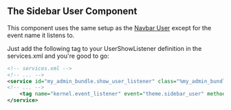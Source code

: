 ## The Sidebar User Component

This component uses the same setup as the [Navbar User](navbar_user.md) except for the event name it listens to.

Just add the following tag to your UserShowListener definition in the services.xml and you're good to go:
```xml
<!-- services.xml -->
<!-- ... -->
<service id="my_admin_bundle.show_user_listener" class="%my_admin_bundle.show_user_listener.class%">
<!-- ... -->
    <tag name="kernel.event_listener" event="theme.sidebar_user" method="onShowUser" />
</service>
```